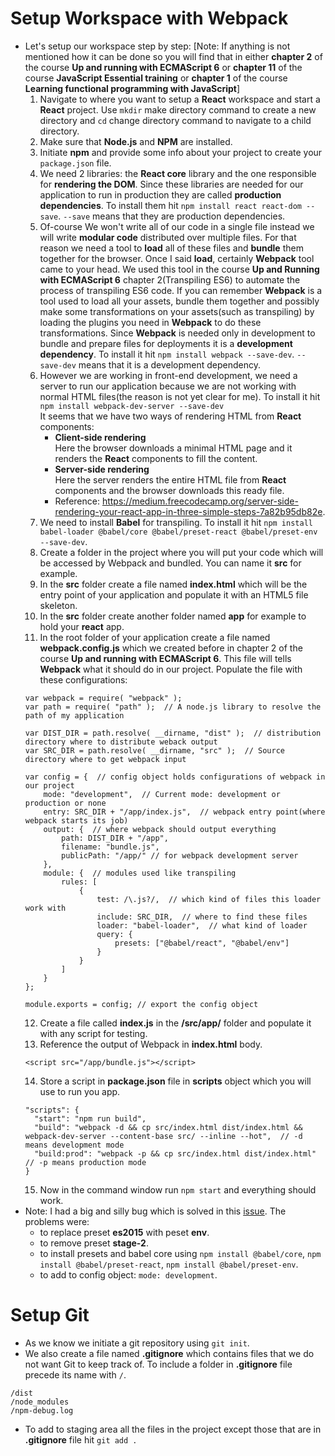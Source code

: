 # Setup Workspace with Webpack
* Let's setup our workspace step by step: [Note: If anything is not mentioned how it can be done so you will find that in either **chapter 2** of the course **Up and running with ECMAScript 6** or **chapter 11** of the course **JavaScript Essential training** or **chapter 1** of the course **Learning functional programming with JavaScript**]
    1. Navigate to where you want to setup a **React** workspace and start a **React** project. Use ` mkdir ` make directory command to create a new directory and ` cd ` change directory command to navigate to a child directory.
    2. Make sure that **Node.js** and **NPM** are installed.
    3. Initiate **npm** and provide some info about your project to create your ` package.json ` file.
    4. We need 2 libraries: the **React core** library and the one responsible for **rendering the DOM**. Since these libraries are needed for our application to run in production they are called **production dependencies**. To install them hit ` npm install react react-dom --save `. ` --save ` means that they are production dependencies.
    5. Of-course We won't write all of our code in a single file instead we will write **modular code** distributed over multiple files. For that reason we need a tool to **load** all of these files and **bundle** them together for the browser. Once I said **load**, certainly **Webpack** tool came to your head. We used this tool in the course **Up and Running with ECMAScript 6** chapter 2(Transpiling ES6) to automate the process of transpiling ES6 code. If you can remember **Webpack** is a tool used to load all your assets, bundle them together and possibly make some transformations on your assets(such as transpiling) by loading the plugins you need in **Webpack** to do these transformations. Since **Webpack** is needed only in development to bundle and prepare files for deployments it is a **development dependency**. To install it hit ` npm install webpack --save-dev `. ` --save-dev ` means that it is a development dependency.
    6. However we are working in front-end development, we need a server to run our application because we are not working with normal HTML files(the reason is not yet clear for me). To install it hit ` npm install webpack-dev-server --save-dev `  
    It seems that we have two ways of rendering HTML from **React** components:
        * **Client-side rendering**    
        Here the browser downloads a minimal HTML page and it renders the **React** components to fill the content.
        * **Server-side rendering**  
        Here the server renders the entire HTML file from **React** components and the browser downloads this ready file.
        * Reference: https://medium.freecodecamp.org/server-side-rendering-your-react-app-in-three-simple-steps-7a82b95db82e.
    7. We need to install **Babel** for transpiling. To install it hit ` npm install babel-loader @babel/core @babel/preset-react @babel/preset-env --save-dev `.
    8. Create a folder in the project where you will put your code which will be accessed by Webpack and bundled. You can name it **src** for example.
    9. In the **src** folder create a file named **index.html** which will be the entry point of your application and populate it with an HTML5 file skeleton.
    10. In the **src** folder create another folder named **app** for example to hold your **react** app.
    11. In the root folder of your application create a file named **webpack.config.js** which we created before in chapter 2 of the course **Up and running with ECMAScript 6**. This file will tells **Webpack** what it should do in our project. Populate the file with these configurations:
    ```
    var webpack = require( "webpack" );
    var path = require( "path" );  // A node.js library to resolve the path of my application

    var DIST_DIR = path.resolve( __dirname, "dist" );  // distribution directory where to distribute weback output
    var SRC_DIR = path.resolve( __dirname, "src" );  // Source directory where to get webpack input

    var config = {  // config object holds configurations of webpack in our project
        mode: "development",  // Current mode: development or production or none
        entry: SRC_DIR + "/app/index.js",  // webpack entry point(where webpack starts its job)
        output: {  // where webpack should output everything
            path: DIST_DIR + "/app",
            filename: "bundle.js",
            publicPath: "/app/" // for webpack development server
        },
        module: {  // modules used like transpiling
            rules: [
                {
                    test: /\.js?/,  // which kind of files this loader work with
                    include: SRC_DIR,  // where to find these files
                    loader: "babel-loader",  // what kind of loader
                    query: {
                        presets: ["@babel/react", "@babel/env"]
                    }
                }
            ]
        }  
    };

    module.exports = config; // export the config object
    ```
    12. Create a file called **index.js** in the **/src/app/** folder and populate it with any script for testing.
    13. Reference the output of Webpack in **index.html** body.
    ```
    <script src="/app/bundle.js"></script>
    ```
    14. Store a script in **package.json** file in **scripts** object which you will use to run you app.
    ```
    "scripts": {
      "start": "npm run build",
      "build": "webpack -d && cp src/index.html dist/index.html && webpack-dev-server --content-base src/ --inline --hot",  // -d means development mode
      "build:prod": "webpack -p && cp src/index.html dist/index.html"  // -p means production mode
    }
    ```
    15. Now in the command window run ` npm start ` and everything should work.
* Note: I had a big and silly bug which is solved in this [issue](https://github.com/babel/babel-loader/issues/540). The problems were:
    * to replace preset **es2015** with peset **env**.
    * to remove preset **stage-2**.
    * to install presets and babel core using ` npm install @babel/core `, ` npm install @babel/preset-react `, ` npm install @babel/preset-env `.
    *  to add to config object: ` mode: development `.


# Setup Git
* As we know we initiate a git repository using ` git init `.
* We also create a file named **.gitignore** which contains files that we do not want Git to keep track of. To include a folder in **.gitignore** file precede its name with ` / `.
```
/dist
/node_modules
/npm-debug.log
```
* To add to staging area all the files in the project except those that are in **.gitignore** file hit ` git add . `
